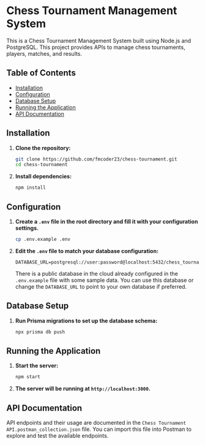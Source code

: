 # Chess Tournament Management System

This is a Chess Tournament Management System built using Node.js and PostgreSQL. This project provides APIs to manage chess tournaments, players, matches, and results.

## Table of Contents

- [Installation](#installation)
- [Configuration](#configuration)
- [Database Setup](#database-setup)
- [Running the Application](#running-the-application)
- [API Documentation](#api-documentation)

## Installation

1. **Clone the repository:**

    ```sh
    git clone https://github.com/fmcoder23/chess-tournament.git
    cd chess-tournament
    ```

2. **Install dependencies:**

    ```sh
    npm install
    ```

## Configuration

1. **Create a `.env` file in the root directory and fill it with your configuration settings.**

    ```sh
    cp .env.example .env
    ```

2. **Edit the `.env` file to match your database configuration:**

    ```dotenv
    DATABASE_URL=postgresql://user:password@localhost:5432/chess_tournament
    ```

    There is a public database in the cloud already configured in the `.env.example` file with some sample data. You can use this database or change the `DATABASE_URL` to point to your own database if preferred.

## Database Setup

1. **Run Prisma migrations to set up the database schema:**

    ```sh
    npx prisma db push
    ```

## Running the Application

1. **Start the server:**

    ```sh
    npm start
    ```

2. **The server will be running at `http://localhost:3000`.**

## API Documentation

API endpoints and their usage are documented in the `Chess Tournament API.postman_collection.json` file. You can import this file into Postman to explore and test the available endpoints.

